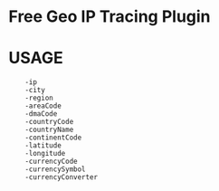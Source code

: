 Free Geo IP Tracing Plugin
===========

USAGE
===========

		-ip
		-city
		-region
		-areaCode
		-dmaCode
		-countryCode
		-countryName
		-continentCode
		-latitude
		-longitude
		-currencyCode
		-currencySymbol
		-currencyConverter
